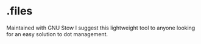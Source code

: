 # .files

Maintained with GNU Stow
I suggest this lightweight tool to anyone looking for an easy solution to dot management. 
